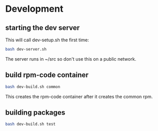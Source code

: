 # Development

## starting the dev server

This will call dev-setup.sh the first time:

```sh
bash dev-server.sh
```

The server runs in ~/src so don't use this on a public network.

## build rpm-code container

```sh
bash dev-build.sh common
```

This creates the rpm-code container after it creates the common rpm.

## building packages

```sh
bash dev-build.sh test
```
